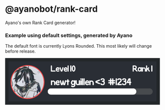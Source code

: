 # @ayanobot/rank-card

Ayano's own Rank Card generator!

### Example using default settings, generated by Ayano

The default font is currently Lyons Rounded. This most likely will change before release.

![](RankCard.png)
